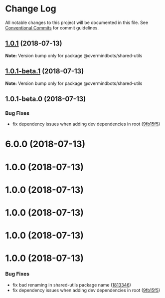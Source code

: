 # Change Log

All notable changes to this project will be documented in this file.
See [Conventional Commits](https://conventionalcommits.org) for commit guidelines.

<a name="1.0.1"></a>
## [1.0.1](https://github.com/overmindbots/shared-utils/compare/@overmindbots/shared-utils@1.0.1-beta.1...@overmindbots/shared-utils@1.0.1) (2018-07-13)




**Note:** Version bump only for package @overmindbots/shared-utils

<a name="1.0.1-beta.1"></a>
## [1.0.1-beta.1](https://github.com/overmindbots/shared-utils/compare/@overmindbots/shared-utils@1.0.1-beta.0...@overmindbots/shared-utils@1.0.1-beta.1) (2018-07-13)




**Note:** Version bump only for package @overmindbots/shared-utils

<a name="1.0.1-beta.0"></a>
## 1.0.1-beta.0 (2018-07-13)


### Bug Fixes

* fix dependency issues when adding dev dependencies in root ([9fb15f5](https://github.com/overmindbots/shared-utils/commit/9fb15f5))




<a name="6.0.0"></a>
# 6.0.0 (2018-07-13)



<a name="1.0.0"></a>
# 1.0.0 (2018-07-13)



<a name="1.0.0"></a>
# 1.0.0 (2018-07-13)



<a name="1.0.0"></a>
# 1.0.0 (2018-07-13)



<a name="1.0.0"></a>
# 1.0.0 (2018-07-13)



<a name="1.0.0"></a>
# 1.0.0 (2018-07-13)


### Bug Fixes

* fix bad renaming in shared-utils package name ([1813346](https://github.com/overmindbots/shared-utils/commit/1813346))
* fix dependency issues when adding dev dependencies in root ([9fb15f5](https://github.com/overmindbots/shared-utils/commit/9fb15f5))
